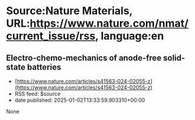 # Source:Nature Materials, URL:https://www.nature.com/nmat/current_issue/rss, language:en

## Electro-chemo-mechanics of anode-free solid-state batteries
 - [https://www.nature.com/articles/s41563-024-02055-z](https://www.nature.com/articles/s41563-024-02055-z)
 - RSS feed: $source
 - date published: 2025-01-02T13:33:59.903310+00:00

None

